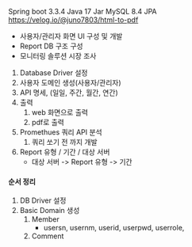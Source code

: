 Spring boot 3.3.4
Java 17
Jar
MySQL 8.4
JPA
https://velog.io/@juno7803/html-to-pdf
- 사용자/관리자 화면 UI 구성 및 개발
- Report DB 구조 구성
- 모니터링 솔루션 시장 조사

1. Database Driver 설정
2. 사용자 도메인 생성(사용자/관리자)
3. API 명세, (일일, 주간, 월간, 연간)
4. 출력
	1. web 화면으로 출력
	2. pdf로 출력
5. Promethues 쿼리 API 분석
	1. 쿼리 쏘기 전 까지 개발
6. Report 유형 / 기간 / 대상 서버
	- 대상 서버 -> Report 유형 -> 기간

#### 순서 정리
1. DB Driver 설정
2. Basic Domain 생성
	1. Member
		- usersn, usernm, userid, userpwd, userrole,
	2. Comment